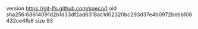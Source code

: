 version https://git-lfs.github.com/spec/v1
oid sha256:68614091d2b1d33df2ad6318ac1d02320bc293d37e4b0972bebb106432ce4fb8
size 93
